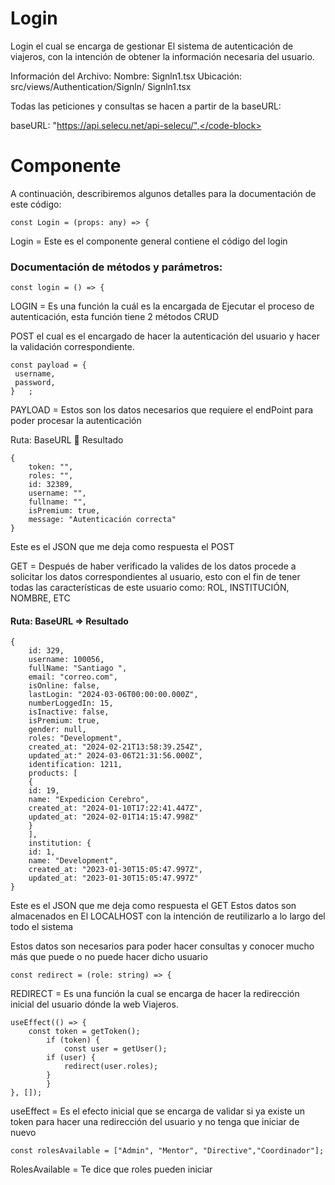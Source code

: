 # Login

Login el cual se encarga de gestionar El sistema de autenticación de viajeros, con la intención de obtener la información necesaria del usuario.

Información del Archivo:
Nombre: Signln1.tsx
Ubicación: src/views/Authentication/Signln/ Signln1.tsx

Todas las peticiones y consultas se hacen a partir de la baseURL: 

 <code-block lang="plain text">baseURL: "https://api.selecu.net/api-selecu/",</code-block>

# Componente

A continuación, describiremos algunos detalles para la documentación de este código:

	const Login = (props: any) => {

Login = Este es el componente general contiene el código del login 

### Documentación de métodos y parámetros:

	const login = () => {

LOGIN = Es una función la cuál es la encargada de Ejecutar el proceso de autenticación, esta función tiene 2 métodos CRUD


POST el cual es el encargado de hacer la autenticación del usuario y hacer la validación correspondiente.


	const payload = {
   	 username,
   	 password,
    }	;

PAYLOAD = Estos son los datos necesarios que requiere el endPoint para poder procesar la autenticación 

<procedure title="" id="Select">

Ruta: BaseURL  Resultado

    {
        token: "",
        roles: "",
        id: 32389,
        username: "",
        fullname: "",
        isPremium: true,
        message: "Autenticación correcta"
    }
Este es el JSON que me deja como respuesta el POST

</procedure>

<procedure title="" id="Select">


GET = Después de haber verificado la valides de los datos procede a solicitar los datos correspondientes al usuario, esto con el fin de tener todas las características de este usuario como: ROL, INSTITUCIÓN, NOMBRE, ETC

#### Ruta: BaseURL => Resultado
    
    {
        id: 329,
        username: 100056,
        fullName: "Santiago ",
        email: "correo.com",
        isOnline: false,
        lastLogin: "2024-03-06T00:00:00.000Z",
        numberLoggedIn: 15,
        isInactive: false,
        isPremium: true,
        gender: null,
        roles: "Development",
        created_at: "2024-02-21T13:58:39.254Z",
        updated_at:" 2024-03-06T21:31:56.000Z",
        identification: 1211,
        products: [
        {
        id: 19,
        name: "Expedicion Cerebro",
        created_at: "2024-01-10T17:22:41.447Z",
        updated_at: "2024-02-01T14:15:47.998Z"
        }
        ],
        institution: {
        id: 1,
        name: "Development",
        created_at: "2023-01-30T15:05:47.997Z",
        updated_at: "2023-01-30T15:05:47.997Z"
    }

Este es el JSON que me deja como respuesta el GET
Estos datos son almacenados en El LOCALHOST con la intención de reutilizarlo a lo largo del todo el sistema

Estos datos son necesarios para poder hacer consultas y conocer mucho más que puede o no puede hacer dicho usuario 

</procedure>


	const redirect = (role: string) => {

REDIRECT = Es una función la cual se encarga de hacer la redirección inicial del usuario dónde la web Viajeros.


    useEffect(() => {
        const token = getToken();
            if (token) {
                const user = getUser();
            if (user) {
                redirect(user.roles);
            }
            }
    }, []);


useEffect = Es el efecto inicial que se encarga de validar si ya existe un token para hacer una redirección del usuario y no tenga que iniciar de nuevo  


    const rolesAvailable = ["Admin", "Mentor", "Directive","Coordinador"];

RolesAvailable = Te dice que roles pueden iniciar








